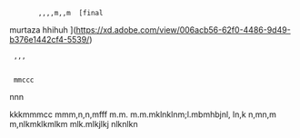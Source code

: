            ,,,,m,,m  [final
murtaza
hhihuh
](https://xd.adobe.com/view/006acb56-62f0-4486-9d49-b376e1442cf4-5539/)
   
     ,,,
   
    
     mmccc
nnn
   
       
kkkmmmcc
mmm,n,n,mfff
m.m.
m.m.mklnklnm;l.mbmhbjnl, ln,k
n,mn,m
m,nlkmklkmlkm
mlk.mlkjlkj
nlknlkn
